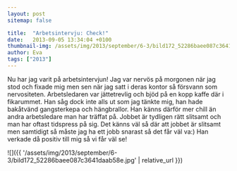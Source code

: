 ```yaml
---
layout: post
sitemap: false

title:  "Arbetsintervju: Check!"
date:   2013-09-05 13:34:04 +0100
thumbnail-img: /assets/img/2013/september/6-3/bild172_52286baee087c3641daab58e.jpg
author: Eva
tags: ["2013"]
---
```


Nu har jag varit på arbetsintervjun! Jag var nervös på morgonen när jag stod och fixade mig men sen när jag satt i deras kontor så försvann som nervositeten. Arbetsledaren var jättetrevlig och bjöd på en kopp kaffe där i fikarummet. Han såg dock inte alls ut som jag tänkte mig, han hade bakåtvänd gangsterkepa och hängbrallor. Han känns därför mer chill än andra arbetsledare man har träffat på. Jobbet är tydligen rätt slitsamt och man har oftast tidspress på sig. Det känns väl så där att jobbet är slitsamt men samtidigt så måste jag ha ett jobb snarast så det får väl va:) Han verkade då positiv till mig så vi får väl se!

![]({{ '/assets/img/2013/september/6-3/bild172_52286baee087c3641daab58e.jpg'  | relative_url }})


